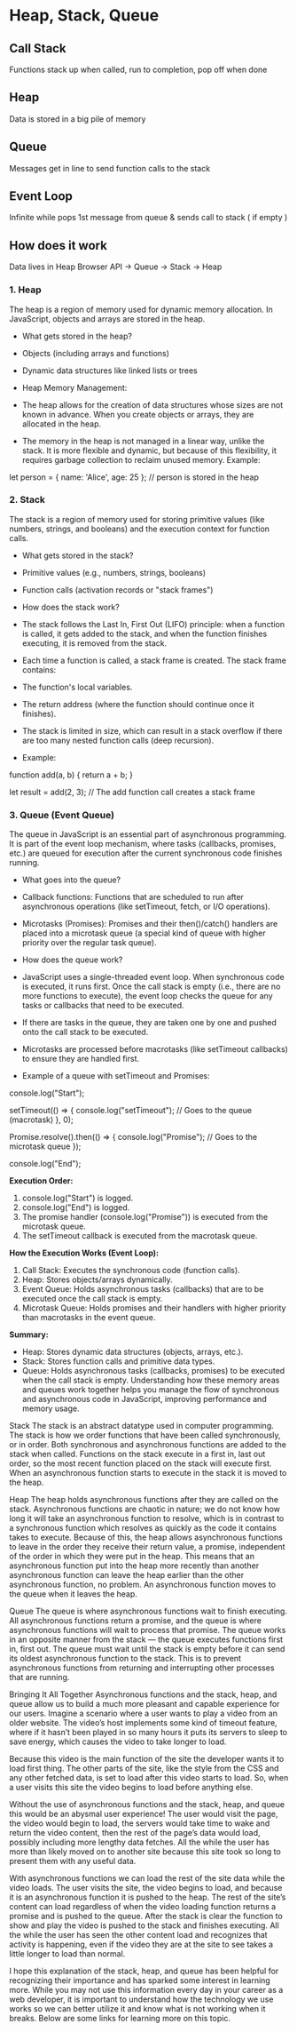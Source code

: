# Heap, Stack, Queue

## Call Stack
Functions stack up when called, run to completion, pop off when done

## Heap
Data is stored in a big pile of memory

## Queue
Messages get in line to send function calls to the stack

## Event Loop
Infinite while pops 1st message from queue & sends call to stack ( if empty )


## How does it work
Data lives in Heap
Browser API -> Queue -> Stack -> Heap 


### 1. Heap
The heap is a region of memory used for dynamic memory allocation. In JavaScript, objects and arrays are stored in the heap.

* What gets stored in the heap?

* Objects (including arrays and functions)
* Dynamic data structures like linked lists or trees

* Heap Memory Management:

* The heap allows for the creation of data structures whose sizes are not known in advance. When you create objects or arrays, they are allocated in the heap.

* The memory in the heap is not managed in a linear way, unlike the stack. It is more flexible and dynamic, but because of this flexibility, it requires garbage collection to reclaim unused memory.
Example:


let person = { name: 'Alice', age: 25 };  // person is stored in the heap


### 2. Stack
The stack is a region of memory used for storing primitive values (like numbers, strings, and booleans) and the execution context for function calls.

* What gets stored in the stack?

* Primitive values (e.g., numbers, strings, booleans)
* Function calls (activation records or "stack frames")

* How does the stack work?

* The stack follows the Last In, First Out (LIFO) principle: when a function is called, it gets added to the stack, and when the function finishes executing, it is removed from the stack.

* Each time a function is called, a stack frame is created. The stack frame contains:

* The function's local variables.
* The return address (where the function should continue once it finishes).
* The stack is limited in size, which can result in a stack overflow if there are too many nested function calls (deep recursion).

* Example:


function add(a, b) {
  return a + b;
}

let result = add(2, 3);  // The add function call creates a stack frame


### 3. Queue (Event Queue)
The queue in JavaScript is an essential part of asynchronous programming. It is part of the event loop mechanism, where tasks (callbacks, promises, etc.) are queued for execution after the current synchronous code finishes running.

* What goes into the queue?

* Callback functions: Functions that are scheduled to run after asynchronous operations (like setTimeout, fetch, or I/O operations).

* Microtasks (Promises): Promises and their then()/catch() handlers are placed into a microtask queue (a special kind of queue with higher priority over the regular task queue).

* How does the queue work?

* JavaScript uses a single-threaded event loop. When synchronous code is executed, it runs first. Once the call stack is empty (i.e., there are no more functions to execute), the event loop checks the queue for any tasks or callbacks that need to be executed.

* If there are tasks in the queue, they are taken one by one and pushed onto the call stack to be executed.
* Microtasks are processed before macrotasks (like setTimeout callbacks) to ensure they are handled first.

* Example of a queue with setTimeout and Promises:


console.log("Start");

setTimeout(() => {
  console.log("setTimeout"); // Goes to the queue (macrotask)
}, 0);

Promise.resolve().then(() => {
  console.log("Promise");  // Goes to the microtask queue
});

console.log("End");


**Execution Order:**

1. console.log("Start") is logged.
2. console.log("End") is logged.
3. The promise handler (console.log("Promise")) is executed from the microtask queue.
4. The setTimeout callback is executed from the macrotask queue.

**How the Execution Works (Event Loop):**
1. Call Stack: Executes the synchronous code (function calls).
2. Heap: Stores objects/arrays dynamically.
3. Event Queue: Holds asynchronous tasks (callbacks) that are to be executed once the call stack is empty.
4. Microtask Queue: Holds promises and their handlers with higher priority than macrotasks in the event queue.

**Summary:**
* Heap: Stores dynamic data structures (objects, arrays, etc.).
* Stack: Stores function calls and primitive data types.
* Queue: Holds asynchronous tasks (callbacks, promises) to be executed when the call stack is empty.
Understanding how these memory areas and queues work together helps you manage the flow of synchronous and asynchronous code in JavaScript, improving performance and memory usage.


Stack
The stack is an abstract datatype used in computer programming. The stack is how we order functions that have been called synchronously, or in order. Both synchronous and asynchronous functions are added to the stack when called. Functions on the stack execute in a first in, last out order, so the most recent function placed on the stack will execute first. When an asynchronous function starts to execute in the stack it is moved to the heap.

Heap
The heap holds asynchronous functions after they are called on the stack. Asynchronous functions are chaotic in nature; we do not know how long it will take an asynchronous function to resolve, which is in contrast to a synchronous function which resolves as quickly as the code it contains takes to execute. Because of this, the heap allows asynchronous functions to leave in the order they receive their return value, a promise, independent of the order in which they were put in the heap. This means that an asynchronous function put into the heap more recently than another asynchronous function can leave the heap earlier than the other asynchronous function, no problem. An asynchronous function moves to the queue when it leaves the heap.

Queue
The queue is where asynchronous functions wait to finish executing. All asynchronous functions return a promise, and the queue is where asynchronous functions will wait to process that promise. The queue works in an opposite manner from the stack — the queue executes functions first in, first out. The queue must wait until the stack is empty before it can send its oldest asynchronous function to the stack. This is to prevent asynchronous functions from returning and interrupting other processes that are running.

Bringing It All Together
Asynchronous functions and the stack, heap, and queue allow us to build a much more pleasant and capable experience for our users. Imagine a scenario where a user wants to play a video from an older website. The video’s host implements some kind of timeout feature, where if it hasn’t been played in so many hours it puts its servers to sleep to save energy, which causes the video to take longer to load.

Because this video is the main function of the site the developer wants it to load first thing. The other parts of the site, like the style from the CSS and any other fetched data, is set to load after this video starts to load. So, when a user visits this site the video begins to load before anything else.

Without the use of asynchronous functions and the stack, heap, and queue this would be an abysmal user experience! The user would visit the page, the video would begin to load, the servers would take time to wake and return the video content, then the rest of the page’s data would load, possibly including more lengthy data fetches. All the while the user has more than likely moved on to another site because this site took so long to present them with any useful data.

With asynchronous functions we can load the rest of the site data while the video loads. The user visits the site, the video begins to load, and because it is an asynchronous function it is pushed to the heap. The rest of the site’s content can load regardless of when the video loading function returns a promise and is pushed to the queue. After the stack is clear the function to show and play the video is pushed to the stack and finishes executing. All the while the user has seen the other content load and recognizes that activity is happening, even if the video they are at the site to see takes a little longer to load than normal.

I hope this explanation of the stack, heap, and queue has been helpful for recognizing their importance and has sparked some interest in learning more. While you may not use this information every day in your career as a web developer, it is important to understand how the technology we use works so we can better utilize it and know what is not working when it breaks. Below are some links for learning more on this topic.